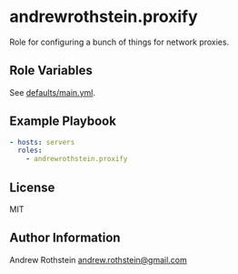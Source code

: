 andrewrothstein.proxify
=========

Role for configuring a bunch of things for network proxies.

Role Variables
--------------

See [defaults/main.yml](defaults/main.yml).

Example Playbook
----------------

```yml
- hosts: servers
  roles:
    - andrewrothstein.proxify
```

License
-------

MIT

Author Information
------------------

Andrew Rothstein <andrew.rothstein@gmail.com>
